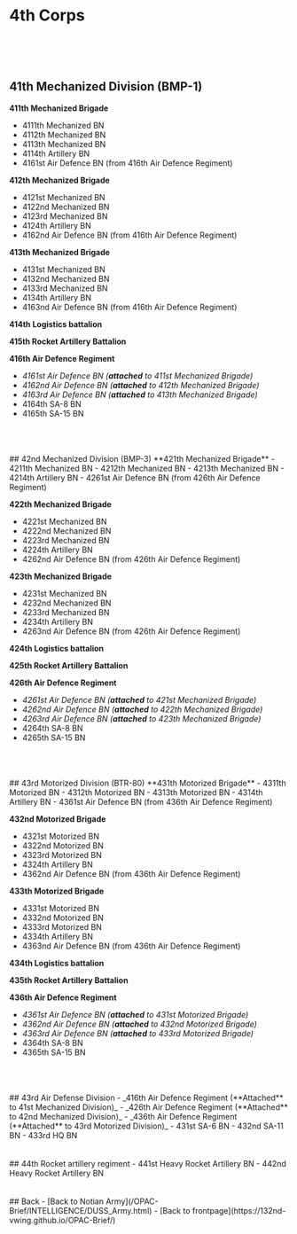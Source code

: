 # 4th Corps 
<br>
<br>
<br>

## 41th Mechanized Division (BMP-1)
**411th Mechanized Brigade**
- 4111th Mechanized BN
- 4112th Mechanized BN
- 4113th Mechanized BN
- 4114th Artillery BN
- 4161st Air Defence BN  (from 416th Air Defence Regiment)

**412th Mechanized Brigade**
- 4121st Mechanized BN
- 4122nd Mechanized BN
- 4123rd Mechanized BN
- 4124th Artillery BN
- 4162nd Air Defence BN  (from 416th Air Defence Regiment)

**413th Mechanized Brigade**
- 4131st Mechanized BN
- 4132nd Mechanized BN
- 4133rd Mechanized BN
- 4134th Artillery BN
- 4163nd Air Defence BN  (from 416th Air Defence Regiment)

**414th Logistics battalion**

**415th Rocket Artillery Battalion**


**416th Air Defence Regiment**
-  _4161st Air Defence BN  (**attached** to 411st Mechanized Brigade)_
-  _4162nd Air Defence BN  (**attached** to 412th Mechanized Brigade)_
-  _4163rd Air Defence BN  (**attached** to 413th Mechanized Brigade)_
- 4164th SA-8 BN
- 4165th SA-15 BN
<br>
<br>
<br>
## 42nd Mechanized Division (BMP-3)
**421th Mechanized Brigade**
- 4211th Mechanized BN
- 4212th Mechanized BN
- 4213th Mechanized BN
- 4214th Artillery BN
- 4261st Air Defence BN  (from 426th Air Defence Regiment)

**422th Mechanized Brigade**
- 4221st Mechanized BN
- 4222nd Mechanized BN
- 4223rd Mechanized BN
- 4224th Artillery BN
- 4262nd Air Defence BN  (from 426th Air Defence Regiment)

**423th Mechanized Brigade**
- 4231st Mechanized BN
- 4232nd Mechanized BN
- 4233rd Mechanized BN
- 4234th Artillery BN
- 4263nd Air Defence BN  (from 426th Air Defence Regiment)

**424th Logistics battalion**

**425th Rocket Artillery Battalion**

**426th Air Defence Regiment**
-  _4261st Air Defence BN  (**attached** to 421st Mechanized Brigade)_
-  _4262nd Air Defence BN  (**attached** to 422th Mechanized Brigade)_
-  _4263rd Air Defence BN  (**attached** to 423th Mechanized Brigade)_
- 4264th SA-8 BN
- 4265th SA-15 BN
<br>
<br>
<br>
## 43rd Motorized Division (BTR-80)
**431th Motorized Brigade**
- 4311th Motorized BN
- 4312th Motorized BN
- 4313th Motorized BN
- 4314th Artillery BN
- 4361st Air Defence BN  (from 436th Air Defence Regiment)

**432nd Motorized Brigade**
- 4321st Motorized BN
- 4322nd Motorized BN
- 4323rd Motorized BN
- 4324th Artillery BN
- 4362nd Air Defence BN  (from 436th Air Defence Regiment)

**433th Motorized Brigade**
- 4331st Motorized BN
- 4332nd Motorized BN
- 4333rd Motorized BN
- 4334th Artillery BN
- 4363nd Air Defence BN  (from 436th Air Defence Regiment)

**434th Logistics battalion**

**435th Rocket Artillery Battalion**

**436th Air Defence Regiment**
-  _4361st Air Defence BN  (**attached** to 431st Motorized Brigade)_
-  _4362nd Air Defence BN  (**attached** to 432nd Motorized Brigade)_
-  _4363rd Air Defence BN  (**attached** to 433rd Motorized Brigade)_
- 4364th SA-8 BN
- 4365th SA-15 BN
<br>
<br>
<br>
## 43rd Air Defense Division
-  _416th Air Defence Regiment (**Attached** to 41st Mechanized Division)_
-  _426th Air Defence Regiment (**Attached** to 42nd Mechanized Division)_
-  _436th Air Defence Regiment (**Attached** to 43rd Motorized Division)_
- 431st SA-6 BN
- 432nd SA-11 BN
- 433rd HQ BN
<br>
<br>
<br>
## 44th Rocket artillery regiment
- 441st Heavy Rocket Artillery BN
- 442nd Heavy Rocket Artillery BN
<br>
<br>
<br>
## Back
- [Back to Notian Army](/OPAC-Brief/INTELLIGENCE/DUSS_Army.html) 
- [Back to frontpage](https://132nd-vwing.github.io/OPAC-Brief/)
 